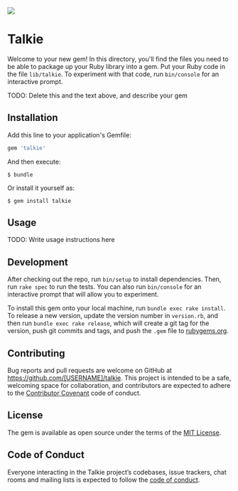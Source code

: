 <a href="https://codeclimate.com/github/kurenn/talkie/maintainability"><img src="https://api.codeclimate.com/v1/badges/a9148bef84de0a1f97ad/maintainability" /></a>

# Talkie

Welcome to your new gem! In this directory, you'll find the files you need to be able to package up your Ruby library into a gem. Put your Ruby code in the file `lib/talkie`. To experiment with that code, run `bin/console` for an interactive prompt.

TODO: Delete this and the text above, and describe your gem

## Installation

Add this line to your application's Gemfile:

```ruby
gem 'talkie'
```

And then execute:

    $ bundle

Or install it yourself as:

    $ gem install talkie

## Usage

TODO: Write usage instructions here

## Development

After checking out the repo, run `bin/setup` to install dependencies. Then, run `rake spec` to run the tests. You can also run `bin/console` for an interactive prompt that will allow you to experiment.

To install this gem onto your local machine, run `bundle exec rake install`. To release a new version, update the version number in `version.rb`, and then run `bundle exec rake release`, which will create a git tag for the version, push git commits and tags, and push the `.gem` file to [rubygems.org](https://rubygems.org).

## Contributing

Bug reports and pull requests are welcome on GitHub at https://github.com/[USERNAME]/talkie. This project is intended to be a safe, welcoming space for collaboration, and contributors are expected to adhere to the [Contributor Covenant](http://contributor-covenant.org) code of conduct.

## License

The gem is available as open source under the terms of the [MIT License](https://opensource.org/licenses/MIT).

## Code of Conduct

Everyone interacting in the Talkie project’s codebases, issue trackers, chat rooms and mailing lists is expected to follow the [code of conduct](https://github.com/[USERNAME]/talkie/blob/master/CODE_OF_CONDUCT.md).

